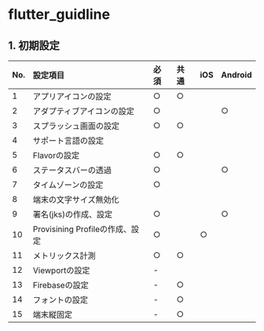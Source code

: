 # flutter_guidline

## 1. 初期設定

|No.|設定項目|必須|共通|iOS|Android|
|:----|:----|:----|:----|:----|:----|
|1|アプリアイコンの設定|○|○| | |
|2|アダプティブアイコンの設定|○| | |○|
|3|スプラッシュ画面の設定|○|○| | |
|4|サポート言語の設定| | | | |
|5|Flavorの設定|○|○| | |
|6|ステータスバーの透過|○| | |○|
|7|タイムゾーンの設定|○| | | |
|8|端末の文字サイズ無効化| | | | |
|9|署名(jks)の作成、設定|○| | |○|
|10|Provisining Profileの作成、設定|○| |○| |
|11|メトリックス計測|○|○| | |
|12|Viewportの設定|-| | | |
|13|Firebaseの設定|-|○| | |
|14|フォントの設定|-|○| | |
|15|端末縦固定|-|○| | |
